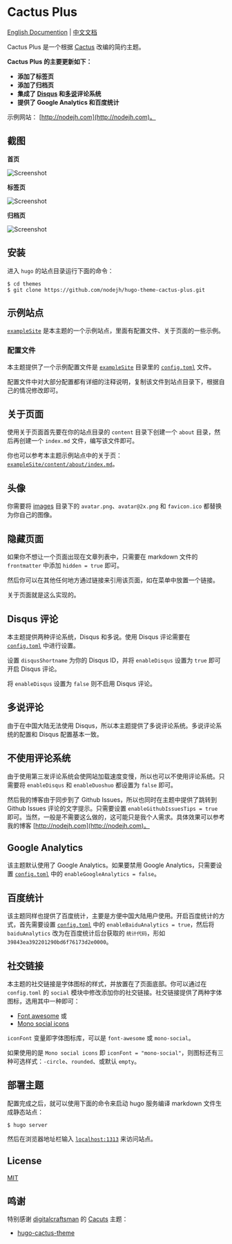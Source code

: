 # Cactus Plus


[English Documention](https://github.com/nodejh/hugo-theme-cactus-plus/blob/master/README.md) | [中文文档](https://github.com/nodejh/hugo-theme-cactus-plus/blob/master/README_zh-cn.md)

Cactus Plus 是一个根据 [Cactus](https://github.com/digitalcraftsman/hugo-cactus-theme) 改编的简约主题。

**Cactus Plus 的主要更新如下：**

+ **添加了标签页**
+ **添加了归档页**
+ **集成了 [Disqus](https://disqus.com/) 和[多说](http://duoshuo.com/)评论系统**
+ **提供了 Google Analytics 和百度统计**

示例网站： [http://nodejh.com](http://nodejh.com)。


## 截图

**首页**

![Screenshot](https://github.com/nodejh/hugo-theme-cactus-plus/blob/master/images/screenshot.png)

**标签页**

![Screenshot](https://github.com/nodejh/hugo-theme-cactus-plus/blob/master/images/tags.png)

**归档页**

![Screenshot](https://github.com/nodejh/hugo-theme-cactus-plus/blob/master/images/archive.png)

## 安装

进入 `hugo` 的站点目录运行下面的命令：

```
$ cd themes
$ git clone https://github.com/nodejh/hugo-theme-cactus-plus.git
```


## 示例站点

[`exampleSite`](https://github.com/nodejh/hugo-theme-cactus-plus/tree/master/exampleSite) 是本主题的一个示例站点，里面有配置文件、关于页面的一些示例。


### 配置文件

本主题提供了一个示例配置文件是 [`exampleSite`](https://github.com/nodejh/hugo-theme-cactus-plus/tree/master/exampleSite) 目录里的 [`config.toml`](https://github.com/nodejh/hugo-theme-cactus-plus/blob/master/exampleSite/config.toml) 文件。

配置文件中对大部分配置都有详细的注释说明，复制该文件到站点目录下，根据自己的情况修改即可。


## 关于页面

使用关于页面首先要在你的站点目录的 `content` 目录下创建一个 `about` 目录，然后再创建一个 `index.md` 文件，编写该文件即可。

你也可以参考本主题示例站点中的关于页：[`exampleSite/content/about/index.md`](https://github.com/nodejh/hugo-theme-cactus-plus/blob/master/exampleSite/content/about/index.md)。


## 头像

你需要将 [images](https://github.com/nodejh/hugo-theme-cactus-plus/blob/master/static/images/) 目录下的 `avatar.png`、`avatar@2x.png`  和 `favicon.ico` 都替换为你自己的图像。


## 隐藏页面

如果你不想让一个页面出现在文章列表中，只需要在 markdown 文件的 `frontmatter` 中添加 `hidden = true` 即可。

然后你可以在其他任何地方通过链接来引用该页面，如在菜单中放置一个链接。

关于页面就是这么实现的。


## Disqus 评论

本主题提供两种评论系统，Disqus 和多说。使用 Disqus 评论需要在 [`config.toml`](https://github.com/nodejh/hugo-theme-cactus-plus/blob/master/exampleSite/config.toml) 中进行设置。

设置 `disqusShortname` 为你的 Disqus ID，并将 `enableDisqus` 设置为 `true` 即可开启 Disqus 评论。

将 `enableDisqus` 设置为 `false` 则不启用 Disqus 评论。


## 多说评论

由于在中国大陆无法使用 Disqus，所以本主题提供了多说评论系统。多说评论系统的配置和 Disqus 配置基本一致。


## 不使用评论系统

由于使用第三发评论系统会使网站加载速度变慢，所以也可以不使用评论系统。只需要将 `enableDisqus` 和 `enableDuoshuo` 都设置为 `false` 即可。

然后我的博客由于同步到了 Github Issues，所以也同时在主题中提供了跳转到 Github Issues 评论的文字提示。只需要设置 `enableGithubIssuesTips = true` 即可。当然，一般是不需要这么做的，这可能只是我个人需求。具体效果可以参考我的博客 [http://nodejh.com](http://nodejh.com)。


## Google Analytics

该主题默认使用了 Google Analytics。如果要禁用 Google Analytics，只需要设置 [`config.toml`](https://github.com/nodejh/hugo-theme-cactus-plus/blob/master/exampleSite/config.toml) 中的 `enableGoogleAnalytics = false`。

## 百度统计

该主题同样也提供了百度统计，主要是方便中国大陆用户使用。开启百度统计的方式，首先需要设置 [`config.toml`](https://github.com/nodejh/hugo-theme-cactus-plus/blob/master/exampleSite/config.toml) 中的 `enableBaiduAnalytics = true`，然后将 `baiduAnalytics` 改为在百度统计后台获取的 `统计代码`，形如 `39843ea392201290bd6f76173d2e0000`。


## 社交链接

本主题的社交链接是字体图标的样式，并放置在了页面底部。你可以通过在 `config.toml` 的 `social` 模块中修改添加你的社交链接。社交链接提供了两种字体图标，选用其中一种即可：

- [Font awesome](https://fortawesome.github.io/Font-Awesome/) 或
- [Mono social icons](https://github.com/drinchev/monosocialiconsfont)

`iconFont` 变量即字体图标库，可以是 `font-awesome` 或 `mono-social`。

如果使用的是 `Mono social icons` 即 `iconFont = "mono-social"`，则图标还有三种可选样式：`-circle`、`rounded`、或默认 `empty`。


## 部署主题

配置完成之后，就可以使用下面的命令来启动 hugo 服务编译 markdown 文件生成静态站点：

```
$ hugo server
```

然后在浏览器地址栏输入 [`localhost:1313`](http://localhost:1313) 来访问站点。


## License

[MIT](https://github.com/nodejh/hugo-theme-cactus-plus/blob/master/LICENSE.md)

## 鸣谢

特别感谢 [digitalcraftsman](https://github.com/digitalcraftsman) 的 [Cacuts](https://github.com/digitalcraftsman/hugo-cactus-theme) 主题：

- [hugo-cactus-theme](https://github.com/digitalcraftsman/hugo-cactus-theme)
